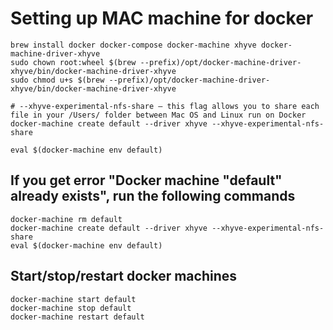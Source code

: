 # Setting up MAC machine for docker

    brew install docker docker-compose docker-machine xhyve docker-machine-driver-xhyve
    sudo chown root:wheel $(brew --prefix)/opt/docker-machine-driver-xhyve/bin/docker-machine-driver-xhyve
    sudo chmod u+s $(brew --prefix)/opt/docker-machine-driver-xhyve/bin/docker-machine-driver-xhyve

    # --xhyve-experimental-nfs-share – this flag allows you to share each file in your /Users/ folder between Mac OS and Linux run on Docker
    docker-machine create default --driver xhyve --xhyve-experimental-nfs-share

    eval $(docker-machine env default)

## If you get error "Docker machine "default" already exists", run the following commands

    docker-machine rm default
    docker-machine create default --driver xhyve --xhyve-experimental-nfs-share
    eval $(docker-machine env default)

## Start/stop/restart docker machines

    docker-machine start default
    docker-machine stop default
    docker-machine restart default
